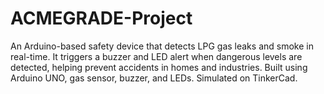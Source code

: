 # ACMEGRADE-Project
An Arduino-based safety device that detects LPG gas leaks and smoke in real-time.
It triggers a buzzer and LED alert when dangerous levels are detected, helping prevent accidents in homes and industries.
Built using Arduino UNO, gas sensor, buzzer, and LEDs.
Simulated on TinkerCad.
